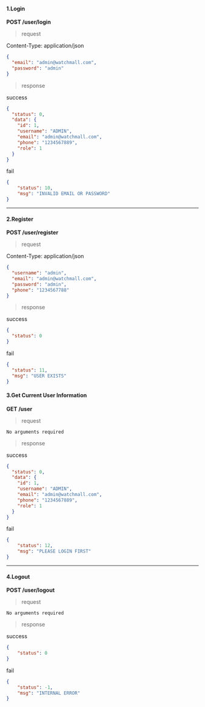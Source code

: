 #### 1.Login

**POST /user/login**

> request

Content-Type: application/json

```json
{
  "email": "admin@watchmall.com",
  "password": "admin"
}
```

> response

success

```json
{
  "status": 0,
  "data": {
    "id": 1,
    "username": "ADMIN",
    "email": "admin@watchmall.com",
    "phone": "1234567889",
    "role": 1
  }
}
```

fail

```json
{
    "status": 10,
    "msg": "INVALID EMAIL OR PASSWORD"
}
```

-------

#### 2.Register

**POST /user/register**

> request

Content-Type: application/json

```json
{
  "username": "admin",
  "email": "admin@watchmall.com",
  "password": "admin",
  "phone": "1234567788"
}
```

> response

success

```json
{
  "status": 0
}
```

fail

```json
{
  "status": 11,
  "msg": "USER EXISTS"
}
```

#### 3.Get Current User Information

**GET /user**

> request

```text
No arguments required
```

> response

success

```json
{
  "status": 0,
  "data": {
    "id": 1,
    "username": "ADMIN",
    "email": "admin@watchmall.com",
    "phone": "1234567889",
    "role": 1
  }
}
```

fail

```json
{
    "status": 12,
    "msg": "PLEASE LOGIN FIRST"
}
```

-------

#### 4.Logout

**POST /user/logout**

> request

```text
No arguments required
```

> response

success

```json
{
    "status": 0
}
```

fail

```json
{
    "status": -1,
    "msg": "INTERNAL ERROR"
}
```
